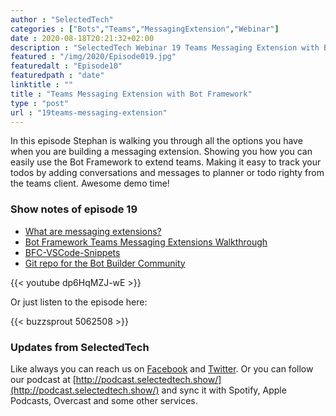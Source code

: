```yaml
---
author : "SelectedTech"
categories : ["Bots","Teams","MessagingExtension","Webinar"]
date : 2020-08-18T20:21:32+02:00
description : "SelectedTech Webinar 19 Teams Messaging Extension with Bot Framework"
featured : "/img/2020/Episode019.jpg"
featuredalt : "Episode10"
featuredpath : "date"
linktitle : ""
title : "Teams Messaging Extension with Bot Framework"
type : "post"
url : "19teams-messaging-extension"
---
```


In this episode Stephan is walking you through all the options you have when you are building a messaging extension. Showing you how you can easily use the Bot Framework to extend teams. Making it easy to track your todos by adding conversations and messages to planner or todo righty from the teams client. Awesome demo time!

### Show notes of episode 19

- [What are messaging extensions?](https://docs.microsoft.com/microsoftteams/platform/messaging-extensions/what-are-messaging-extensions/)
- [Bot Framework Teams Messaging Extensions Walkthrough](https://bisser.io/bot-framework-teams-messaging-extensions-walkthrough/)
- [BFC-VSCode-Snippets](https://marketplace.visualstudio.com/items?itemName=BotFrameworkCommunity.bfc-vscode-snippets)
- [Git repo for the Bot Builder Community](https://github.com/BotBuilderCommunity/botbuilder-community-tools)

{{< youtube dp6HqMZJ-wE >}}

Or just listen to the episode here:

{{< buzzsprout 5062508 >}}

### Updates from SelectedTech

Like always you can reach us on [Facebook](https://www.facebook.com/SelectedTechPage/) and [Twitter](https://twitter.com/selectedtech). Or you can follow our podcast at [http://podcast.selectedtech.show/](http://podcast.selectedtech.show/) and sync it with Spotify, Apple Podcasts, Overcast and some other services.
